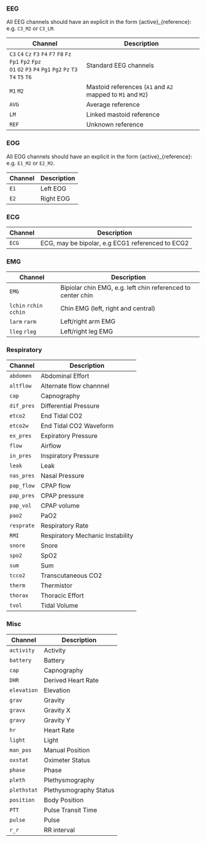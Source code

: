 
### EEG

All EEG channels should have an explicit in the form {active}_{reference}: e.g. `C3_M2` or `C3_LM`.

| Channel | Description          |
| ------- | -------------------- |
| `C3` `C4` `Cz` `F3` `F4` `F7` `F8` `Fz` `Fp1` `Fp2` `Fpz` <br>`O1` `O2` `P3` `P4` `Pg1` `Pg2` `Pz` `T3` `T4` `T5` `T6` | Standard EEG channels |
| `M1` `M2` | Mastoid references (`A1` and `A2` mapped to `M1` and `M2`) |
| `AVG`     | Average reference    |
| `LM`      | Linked mastoid reference |
| `REF`     | Unknown reference    |

### EOG

All EOG channels should have an explicit in the form {active}_{reference}: e.g. `E1_M2` or `E2_M2`.

| Channel | Description                |
| ------- | -------------------------- |
| `E1`      | Left EOG                   |
| `E2`      | Right EOG                  |

### ECG

| Channel    | Description             |
| ---------- | ----------------------- |
| `ECG`        | ECG, may be bipolar, e.g  ECG1 referenced to ECG2  |

### EMG

| Channel  | Description                                   |
| -------- | --------------------------------------------- |
| `EMG`         | Bipiolar chin EMG, e.g. left chin referenced to center chin |
| `lchin` `rchin` `cchin` | Chin EMG (left, right and central) |
| `larm` `rarm` | Left/right arm EMG |
| `lleg` `rleg` | Left/right leg EMG  |


### Respiratory

| Channel   | Description                      |
| --------- | -------------------------------- |
| `abdomen`   | Abdominal Effort                 |
| `altflow`   | Alternate flow channnel          |
| `cap`       | Capnography                      |
| `dif_pres`  | Differential Pressure            |
| `etco2`     | End Tidal CO2                    |
| `etco2w`    | End Tidal CO2 Waveform           |
| `ex_pres`   | Expiratory Pressure              |
| `flow`      | Airflow                          |
| `in_pres`   | Inspiratory Pressure             |
| `leak`      | Leak                             |
| `nas_pres`  | Nasal Pressure                   |
| `pap_flow`  | CPAP flow                        |
| `pap_pres`  | CPAP pressure                    |
| `pap_vol`   | CPAP volume                      |
| `pao2`      | PaO2                             |
| `resprate`  | Respiratory Rate                 |
| `RMI`       | Respiratory Mechanic Instability |
| `snore`     | Snore                            |
| `spo2`      | SpO2                             |
| `sum`       | Sum                              |
| `tcco2`     | Transcutaneous CO2               |
| `therm`     | Thermistor                       |
| `thorax`    | Thoracic Effort                  |
| `tvol`      | Tidal Volume                     |

### Misc

| Channel   | Description            |
| --------- | ---------------------- |
| `activity`  | Activity               |
| `battery`   | Battery                |
| `cap`       | Capnography            |
| `DHR`       | Derived Heart Rate     |
| `elevation` | Elevation              |
| `grav`      | Gravity                |
| `gravx`     | Gravity X              |
| `gravy`     | Gravity Y              |
| `hr`        | Heart Rate             |
| `light`     | Light                  |
| `man_pos` | Manual Position        |
| `oxstat`    | Oximeter Status        |
| `phase`     | Phase                  |
| `pleth`     | Plethysmography        |
| `plethstat` | Plethysmography Status |
| `position`  | Body Position          |
| `PTT`       | Pulse Transit Time     |
| `pulse`     | Pulse                  |
| `r_r`      | RR interval            |


